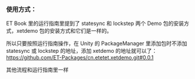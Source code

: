 ### 使用方式：
ET Book 里的运行指南里提到了 statesync 和 lockstep 两个 Demo 包的安装方式，xetdemo 包的安装方式和它们是一样的。

所以只要按照运行指南操作，在 Unity 的 PackageManager 里添加包时不添加 statesync 或 lockstep 的地址，添加 xetdemo 的地址就可以了：https://github.com/ET-Packages/cn.etetet.xetdemo.git#0.0.1

其他流程和运行指南里一样
